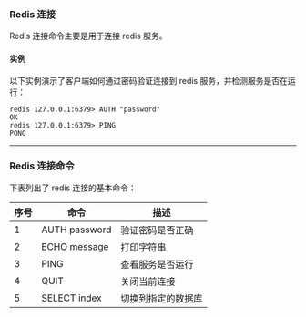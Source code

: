### Redis 连接
Redis 连接命令主要是用于连接 redis 服务。
#### 实例
以下实例演示了客户端如何通过密码验证连接到 redis 服务，并检测服务是否在运行：
```other
redis 127.0.0.1:6379> AUTH "password"
OK
redis 127.0.0.1:6379> PING
PONG
```

---

### Redis 连接命令
下表列出了 redis 连接的基本命令：

|序号|命令|描述|
|-|-|-|
|1|AUTH password |验证密码是否正确|
|2|ECHO message |打印字符串|
|3|PING |查看服务是否运行|
|4|QUIT |关闭当前连接|
|5|SELECT index |切换到指定的数据库|